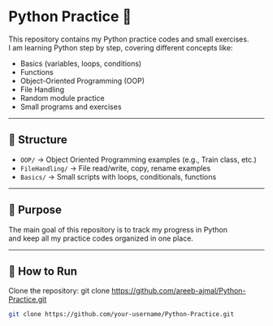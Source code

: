 # Python Practice 🚂

This repository contains my Python practice codes and small exercises.  
I am learning Python step by step, covering different concepts like:

- Basics (variables, loops, conditions)
- Functions
- Object-Oriented Programming (OOP)
- File Handling
- Random module practice
- Small programs and exercises

---

## 📂 Structure
- `OOP/` → Object Oriented Programming examples (e.g., Train class, etc.)
- `FileHandling/` → File read/write, copy, rename examples
- `Basics/` → Small scripts with loops, conditionals, functions

---

## 🎯 Purpose
The main goal of this repository is to track my progress in Python  
and keep all my practice codes organized in one place.

---

## 🚀 How to Run
Clone the repository:
git clone https://github.com/areeb-ajmal/Python-Practice.git
```bash
git clone https://github.com/your-username/Python-Practice.git
